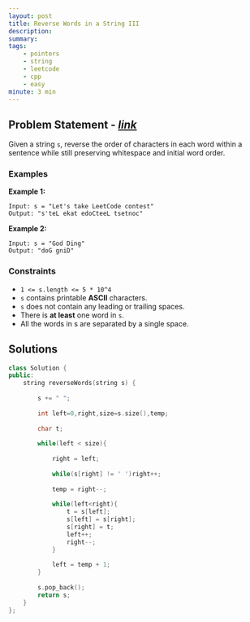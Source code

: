 ```yaml
---
layout: post
title: Reverse Words in a String III
description: 
summary: 
tags:
    - pointers
    - string
    - leetcode
    - cpp
    - easy
minute: 3 min
---
```


## Problem Statement - [*link*](https://leetcode.com/problems/reverse-words-in-a-string-iii/)
Given a string `s`, reverse the order of characters in each word within a sentence while still preserving whitespace and initial word order.


### Examples
**Example 1:**
```
Input: s = "Let's take LeetCode contest"
Output: "s'teL ekat edoCteeL tsetnoc"
```

**Example 2:**
```
Input: s = "God Ding"
Output: "doG gniD"
```

### Constraints
+ `1 <= s.length <= 5 * 10^4`
+ `s` contains printable **ASCII** characters.
+ `s` does not contain any leading or trailing spaces.
+ There is **at least** one word in `s`.
+ All the words in s are separated by a single space.

## Solutions
```cpp
class Solution {
public:
    string reverseWords(string s) {
        
        s += " ";
        
        int left=0,right,size=s.size(),temp;
        
        char t;
        
        while(left < size){ 
            
            right = left;
            
            while(s[right] != ' ')right++;
            
            temp = right--;
            
            while(left<right){
                t = s[left];
                s[left] = s[right];
                s[right] = t; 
                left++;
                right--;
            }
            
            left = temp + 1;
        }
        
        s.pop_back();
        return s;
    }
};
```
